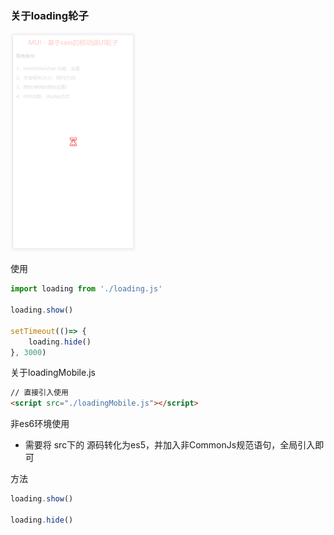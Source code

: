 ### 关于loading轮子  

![demo](demo/loading.png)  

使用

```js
import loading from './loading.js'

loading.show()

setTimeout(()=> {
    loading.hide()
}, 3000)
```

关于loadingMobile.js
```html
// 直接引入使用
<script src="./loadingMobile.js"></script>
```

非es6环境使用
+ 需要将 src下的 源码转化为es5，并加入非CommonJs规范语句，全局引入即可

方法

```js
loading.show()

loading.hide()
```